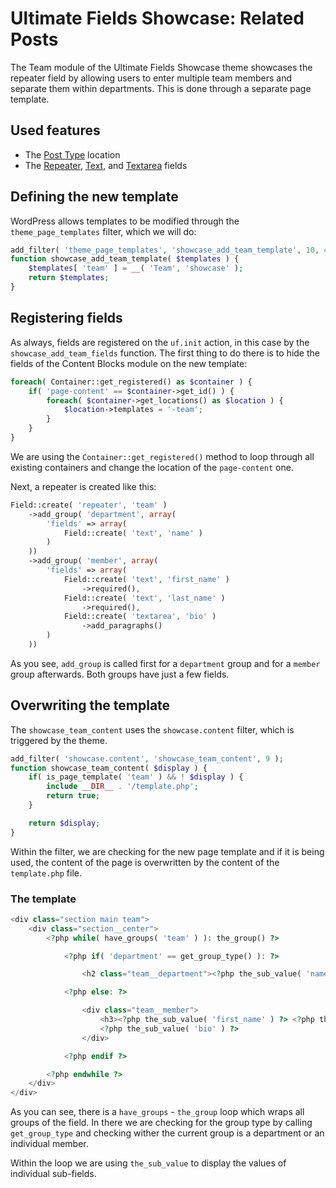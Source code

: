 # Ultimate Fields Showcase: Related Posts

The Team module of the Ultimate Fields Showcase theme showcases the repeater field by allowing users to enter multiple team members and separate them within departments. This is done through a separate page template.

## Used features

- The [Post Type](https://www.ultimate-fields.com/docs/locations/post-type/) location
- The [Repeater](https://www.ultimate-fields.com/docs/fields/repeater/), [Text](https://www.ultimate-fields.com/docs/fields/text/), and [Textarea](https://www.ultimate-fields.com/docs/fields/textarea/) fields

## Defining the new template

WordPress allows templates to be modified through the `theme_page_templates` filter, which we will do:

```php
add_filter( 'theme_page_templates', 'showcase_add_team_template', 10, 4 );
function showcase_add_team_template( $templates ) {
    $templates[ 'team' ] = __( 'Team', 'showcase' );
    return $templates;
}
```

## Registering fields

As always, fields are registered on the `uf.init` action, in this case by the `showcase_add_team_fields` function. The first thing to do there is to hide the fields of the Content Blocks module on the new template:

```php
foreach( Container::get_registered() as $container ) {
    if( 'page-content' == $container->get_id() ) {
        foreach( $container->get_locations() as $location ) {
            $location->templates = '-team';
        }
    }
}
```

We are using the `Container::get_registered()` method to loop through all existing containers and change the location of the `page-content` one.

Next, a repeater is created like this:

```php
Field::create( 'repeater', 'team' )
    ->add_group( 'department', array(
        'fields' => array(
            Field::create( 'text', 'name' )
        )
    ))
    ->add_group( 'member', array(
        'fields' => array(
            Field::create( 'text', 'first_name' )
                ->required(),
            Field::create( 'text', 'last_name' )
                ->required(),
            Field::create( 'textarea', 'bio' )
                ->add_paragraphs()
        )
    ))
```

As you see, `add_group` is called first for a `department` group and for a `member` group afterwards. Both groups have just a few fields.

## Overwriting the template

The `showcase_team_content` uses the `showcase.content` filter, which is triggered by the theme.

```php
add_filter( 'showcase.content', 'showcase_team_content', 9 );
function showcase_team_content( $display ) {
	if( is_page_template( 'team' ) && ! $display ) {
		include __DIR__ . '/template.php';
		return true;
	}

	return $display;
}
```

Within the filter, we are checking for the new page template and if it is being used, the content of the page is overwritten by the content of the `template.php` file.

### The template

```php
<div class="section main team">
    <div class="section__center">
        <?php while( have_groups( 'team' ) ): the_group() ?>

            <?php if( 'department' == get_group_type() ): ?>

                <h2 class="team__department"><?php the_sub_value( 'name' ) ?></h2>

            <?php else: ?>

				<div class="team__member">
	                <h3><?php the_sub_value( 'first_name' ) ?> <?php the_sub_value( 'last_name' ) ?></h3>
	                <?php the_sub_value( 'bio' ) ?>
				</div>

            <?php endif ?>

        <?php endwhile ?>
    </div>
</div>
```

As you can see, there is a `have_groups` - `the_group` loop which wraps all groups of the field. In there we are checking for the group type by calling `get_group_type` and checking wither the current group is a department or an individual member.

Within the loop we are using `the_sub_value` to display the values of individual sub-fields.
